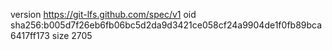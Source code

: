 version https://git-lfs.github.com/spec/v1
oid sha256:b005d7f26eb6fb06bc5d2da9d3421ce058cf24a9904de1f0fb89bca6417ff173
size 2705
